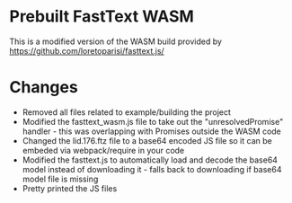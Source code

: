 # Prebuilt FastText WASM
This is a modified version of the WASM build provided by https://github.com/loretoparisi/fasttext.js/

# Changes
* Removed all files related to example/building the project
* Modified the fasttext_wasm.js file to take out the "unresolvedPromise" handler - this was overlapping with Promises outside the WASM code
* Changed the lid.176.ftz file to a base64 encoded JS file so it can be embeded via webpack/require in your code
* Modified the fasttext.js to automatically load and decode the base64 model instead of downloading it - falls back to downloading if base64 model file is missing
* Pretty printed the JS files